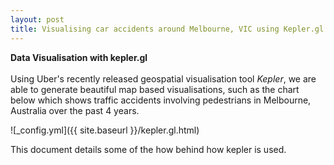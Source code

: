```yaml
---
layout: post
title: Visualising car accidents around Melbourne, VIC using Kepler.gl
---
```


**Data Visualisation with kepler.gl** <br /> <br />
Using Uber's recently released geospatial visualisation tool *Kepler*, we are able to generate beautiful map based visualisations, such as the chart below which shows traffic accidents involving pedestrians in Melbourne, Australia over the past 4 years.

![_config.yml]({{ site.baseurl }}/kepler.gl.html)

This document details some of the how behind how kepler is used.